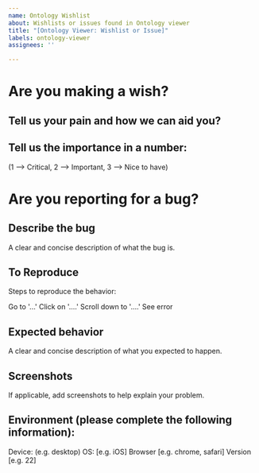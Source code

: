 ```yaml
---
name: Ontology Wishlist
about: Wishlists or issues found in Ontology viewer
title: "[Ontology Viewer: Wishlist or Issue]"
labels: ontology-viewer
assignees: ''

---
```


# Are you making a wish?

## Tell us your pain and how we can aid you?


## Tell us the importance in a number:
(1 --> Critical, 2 --> Important, 3 --> Nice to have)


# Are you reporting for a bug?

## Describe the bug
A clear and concise description of what the bug is.

## To Reproduce
Steps to reproduce the behavior:

Go to '...'
Click on '....'
Scroll down to '....'
See error

## Expected behavior
A clear and concise description of what you expected to happen.

## Screenshots
If applicable, add screenshots to help explain your problem.

## Environment (please complete the following information):
Device: (e.g. desktop)
OS: [e.g. iOS]
Browser [e.g. chrome, safari]
Version [e.g. 22]
